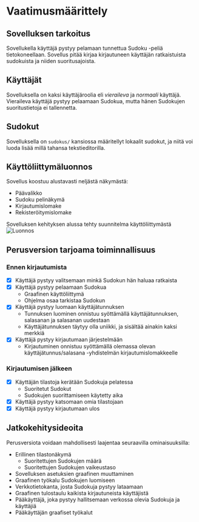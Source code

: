 # Vaatimusmäärittely

## Sovelluksen tarkoitus

Sovellukella käyttäjä pystyy pelamaan tunnettua Sudoku -peliä tietokoneellaan. Sovellus pitää kirjaa kirjautuneen käyttäjän ratkaistuista sudokuista ja niiden suoritusajoista.

## Käyttäjät

Sovelluksella on kaksi käyttäjäroolia eli _vieraileva_ ja _normaali_ käyttäjä. Vieraileva käyttäjä pystyy pelaamaan Sudokua, mutta hänen Sudokujen suoritustietoja ei tallennetta.

## Sudokut

Sovelluksella on `sudokus/` kansiossa määritellyt lokaalit sudokut, ja niitä voi luoda lisää millä tahansa tekstieditorilla.

## Käyttöliittymäluonnos

Sovellus koostuu alustavasti neljästä näkymästä:

- Päävalikko
- Sudoku pelinäkymä
- Kirjautumislomake
- Rekisteröitymislomake

Sovelluksen kehityksen alussa tehty suunnitelma käyttöliittymästä
![Luonnos](./kuvat/luonnos.jpg)

## Perusversion tarjoama toiminnallisuus

### Ennen kirjautumista

- [x] Käyttäjä pystyy valitsemaan minkä Sudokun hän haluaa ratkaista
- [x] Käyttäjä pystyy pelaamaan Sudokua
  - Graafinen käyttöliittymä
  - Ohjelma osaa tarkistaa Sudokun
- [x] Käyttäjä pystyy luomaan käyttäjätunnuksen
  - Tunnuksen luominen onnistuu syöttämällä käyttäjätunnuksen, salasanan ja salasanan uudestaan
  - Käyttäjätunnuksen täytyy olla uniikki, ja sisältää ainakin kaksi merkkiä
- [x] Käyttäjä pystyy kirjautumaan järjestelmään
  - Kirjautuminen onnistuu syöttämällä olemassa olevan käyttäjätunnus/salasana -yhdistelmän kirjautumislomakkeelle

### Kirjautumisen jälkeen

- [x] Käyttäjän tilastoja kerätään Sudokuja pelatessa
  - Suoritetut Sudokut
  - Sudokujen suorittamiseen käytetty aika
- [x] Käyttäjä pystyy katsomaan omia tilastojaan
- [x] Käyttäjä pystyy kirjautumaan ulos

## Jatkokehitysideoita

Perusversiota voidaan mahdollisesti laajentaa seuraavilla ominaisuuksilla:

- Erillinen tilastonäkymä
  - Suoritettujen Sudokujen määrä
  - Suoritettujen Sudokujen vaikeustaso
- Sovelluksen asetuksien graafinen muuttaminen
- Graafinen työkalu Sudokujen luomiseen
- Verkkotietokanta, josta Sudokuja pystyy lataamaan
- Graafinen tulostaulu kaikista kirjautuneista käyttäjistä
- Pääkäyttäjä, joka pystyy hallitsemaan verkossa olevia Sudokuja ja käyttäjiä
- Pääkäyttäjän graafiset työkalut
